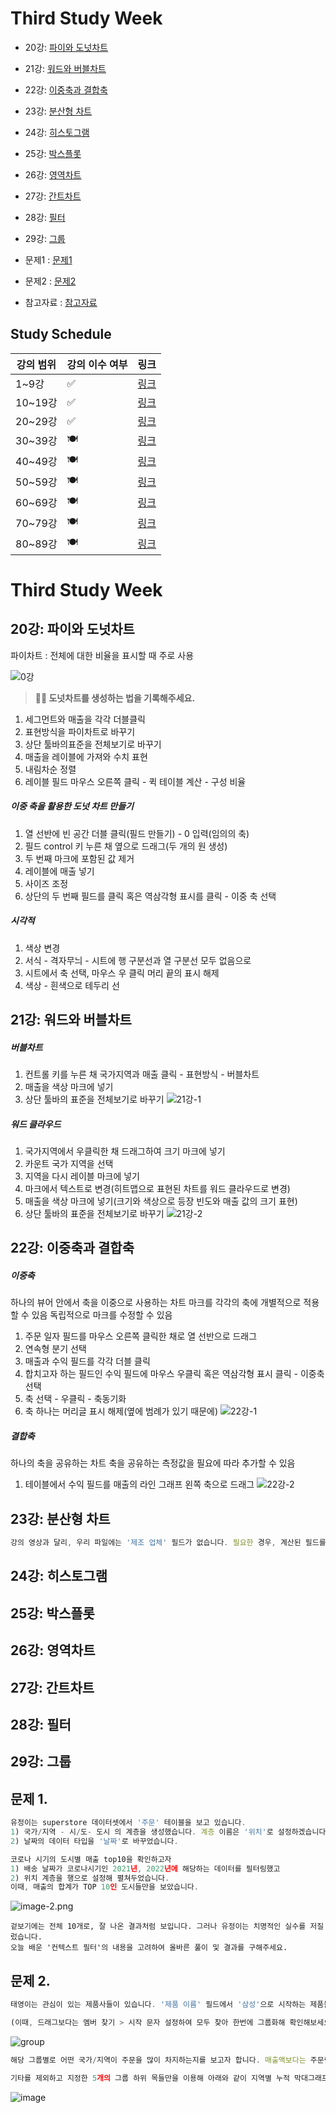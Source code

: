 # Third Study Week

- 20강: [파이와 도넛차트](#20강-파이와-도넛차트)

- 21강: [워드와 버블차트](#21강-워드와-버블차트)

- 22강: [이중축과 결합축](#22강-이중축과-결합축)

- 23강: [분산형 차트](#23강-분산형-차트)

- 24강: [히스토그램](#24강-히스토그램)

- 25강: [박스플롯](#25강-박스플롯)

- 26강: [영역차트](#26강-영역차트)

- 27강: [간트차트](#27강-간트차트)

- 28강: [필터](#28강-필터)

- 29강: [그룹](#29강-그룹)


- 문제1 : [문제1](#문제1)

- 문제2 : [문제2](#문제2)

- 참고자료 : [참고자료](#참고-자료)



## Study Schedule

| 강의 범위     | 강의 이수 여부 | 링크                                                                                                        |
|--------------|---------|-----------------------------------------------------------------------------------------------------------|
| 1~9강        |  ✅      | [링크](https://youtu.be/3ovkUe-TP1w?si=CRjj99Qm300unSWt)       |
| 10~19강      | ✅      | [링크](https://www.youtube.com/watch?v=AXkaUrJs-Ko&list=PL87tgIIryGsa5vdz6MsaOEF8PK-YqK3fz&index=75)       |
| 20~29강      | ✅      | [링크](https://www.youtube.com/watch?v=Qcl4l6p-gHM)      |
| 30~39강      | 🍽️      | [링크](https://www.youtube.com/watch?v=e6J0Ljd6h44&list=PL87tgIIryGsa5vdz6MsaOEF8PK-YqK3fz&index=55)       |
| 40~49강      | 🍽️      | [링크](https://www.youtube.com/watch?v=AXkaUrJs-Ko&list=PL87tgIIryGsa5vdz6MsaOEF8PK-YqK3fz&index=45)       |
| 50~59강      | 🍽️      | [링크](https://www.youtube.com/watch?v=AXkaUrJs-Ko&list=PL87tgIIryGsa5vdz6MsaOEF8PK-YqK3fz&index=35)       |
| 60~69강      | 🍽️      | [링크](https://www.youtube.com/watch?v=AXkaUrJs-Ko&list=PL87tgIIryGsa5vdz6MsaOEF8PK-YqK3fz&index=25)       |
| 70~79강      | 🍽️      | [링크](https://www.youtube.com/watch?v=AXkaUrJs-Ko&list=PL87tgIIryGsa5vdz6MsaOEF8PK-YqK3fz&index=15)       |
| 80~89강      | 🍽️      | [링크](https://www.youtube.com/watch?v=AXkaUrJs-Ko&list=PL87tgIIryGsa5vdz6MsaOEF8PK-YqK3fz&index=5)        |


<!-- 여기까진 그대로 둬 주세요-->
<!-- 이 안에 들어오는 텍스트는 주석입니다. -->

# Third Study Week

## 20강: 파이와 도넛차트
<!-- 파이와 도넛차트에 관해 배우게 된 점을 적어주세요 -->

파이차트 : 전체에 대한 비율을 표시할 때 주로 사용

![0강](../3차/사진/20강.png)

> **🧞‍♀️ 도넛차트를 생성하는 법을 기록해주세요.**
1. 세그먼트와 매출을 각각 더블클릭
2. 표현방식을 파이차트로 바꾸기
3. 상단 툴바의표준을 전체보기로 바꾸기
4. 매출을 레이블에 가져와 수치 표현
5. 내림차순 정렬
6. 레이블 필드 마우스 오른쪽 클릭 - 퀵 테이블 계산 - 구성 비율
##### 이중 축을 활용한 도넛 차트 만들기
1. 열 선반에 빈 공간 더블 클릭(필드 만들기) - 0 입력(임의의 축)
2. 필드 control 키 누른 채 옆으로 드래그(두 개의 원 생성)
3. 두 번째 마크에 포함된 값 제거
4. 레이블에 매출 넣기
5. 사이즈 조정
6. 상단의 두 번째 필드를 클릭 혹은 역삼각형 표시를 클릭 - 이중 축 선택
##### 시각적
1. 색상 변경
2. 서식 - 격자무늬 - 시트에 행 구분선과 열 구분선 모두 없음으로
3. 시트에서 축 선택, 마우스 우 클릭 머리 끝의 표시 해제
4. 색상 - 흰색으로 테두리 선

## 21강: 워드와 버블차트
<!-- 워드와 버블차트에 관해 배우게 된 점을 적어주세요 -->

##### 버블차트
1. 컨트롤 키를 누른 채 국가지역과 매출 클릭 - 표현방식 - 버블차트
2. 매출을 색상 마크에 넣기
3. 상단 툴바의 표준을 전체보기로 바꾸기
![21강-1](../3차/사진/21강-1.png)

##### 워드 클라우드
1. 국가지역에서 우클릭한 채 드래그하여 크기 마크에 넣기
2. 카운트 국가 지역을 선택
3. 지역을 다시 레이블 마크에 넣기
4. 마크에서 텍스트로 변경(히트맵으로 표현된 차트를 워드 클라우드로 변경)
5. 매출을 색상 마크에 넣기(크기와 색상으로 등장 빈도와 매출 값의 크기 표현)
6. 상단 툴바의 표준을 전체보기로 바꾸기
![21강-2](../3차/사진/21강-2.png)

## 22강: 이중축과 결합축
<!-- 이중축과 결합축에 관해 배우게 된 점을 적어주세요 -->

##### 이중축
하나의 뷰어 안에서 축을 이중으로 사용하는 차트
마크를 각각의 축에 개별적으로 적용할 수 있음
독립적으로 마크를 수정할 수 있음
1. 주문 일자 필드를 마우스 오른쪽 클릭한 채로 열 선반으로 드래그
2. 연속형 분기 선택
3. 매출과 수익 필드를 각각 더블 클릭
4. 합치고자 하는 필드인 수익 필드에 마우스 우클릭 혹은 역삼각형 표시 클릭 - 이중축 선택
5. 축 선택 - 우클릭 - 축동기화
6. 축 하나는 머리글 표시 해제(옆에 범례가 있기 때문에)
![22강-1](../3차/사진/22강-1.png)

##### 결합축
하나의 축을 공유하는 차트
축을 공유하는 측정값을 필요에 따라 추가할 수 있음
1. 테이블에서 수익 필드를 매출의 라인 그래프 왼쪽 축으로 드래그
![22강-2](../3차/사진/22강-2.png)

## 23강: 분산형 차트
<!-- 분산형 차트에 관해 배우게 된 점을 적어주세요 -->

```js
강의 영상과 달리, 우리 파일에는 '제조 업체' 필드가 없습니다. 필요한 경우, 계산된 필드를 이용해 'SPLIT([제품 이름], ' ', 1)'를 '제조 업체'로 정의하시고 세부 정보에 놓아주세요.
```

## 24강: 히스토그램
<!-- 히스토그램에 관해 배우게 된 점을 적어주세요 -->


## 25강: 박스플롯
<!-- 박스플롯에 관해 배우게 된 점을 적어주세요 -->

## 26강: 영역차트
<!-- 영역차트에 관해 배우게 된 점을 적어주세요 -->

## 27강: 간트차트
<!-- 간트차트에 관해 배우게 된 점을 적어주세요 -->

## 28강: 필터
<!-- 필터에 관해 배우게 된 점을 적어주세요 -->

## 29강: 그룹
<!-- 그룹에 관해 배우게 된 점을 적어주세요 -->

## 문제 1.

```js
유정이는 superstore 데이터셋에서 '주문' 테이블을 보고 있습니다.
1) 국가/지역 - 시/도- 도시 의 계층을 생성했습니다. 계층 이름은 '위치'로 설정하겠습니다.
2) 날짜의 데이터 타입을 '날짜'로 바꾸었습니다.

코로나 시기의 도시별 매출 top10을 확인하고자
1) 배송 날짜가 코로나시기인 2021년, 2022년에 해당하는 데이터를 필터링했고
2) 위치 계층을 행으로 설정해 펼쳐두었습니다.
이때, 매출의 합계가 TOP 10인 도시들만을 보았습니다.
```

![image-2.png](https://github.com/yousrchive/tableau/blob/main/study/img/1st%20study/image-4.png?raw=true)

```
겉보기에는 전체 10개로, 잘 나온 결과처럼 보입니다. 그러나 유정이는 치명적인 실수를 저질렀습니다.
오늘 배운 '컨텍스트 필터'의 내용을 고려하여 올바른 풀이 및 결과를 구해주세요.
```

<!-- DArt-B superstore가 아닌 개인 superstore 파일을 사용했다면 값이 다르게 표시될 수 있습니다.-->

## 문제 2.

```js
태영이는 관심이 있는 제품사들이 있습니다. '제품 이름' 필드에서 '삼성'으로 시작하는 제품들을 'Samsung group'으로, 'Apple'으로 시작하는 제품들을 'Apple group'으로, 'Canon'으로 시작하는 제품들을 'Canon group'으로, 'HP'로 시작하는 제품들을 'HP group', 'Logitech'으로 시작하는 제품들을 'Logitech group'으로 그룹화해서 보려고 합니다. 나머지는 기타로 설정해주세요. 이 그룹화를 명명하는 필드는 'Product Name Group'으로 설정해주세요.

(이때, 드래그보다는 멤버 찾기 > 시작 문자 설정하여 모두 찾아 한번에 그룹화해 확인해보세요.)
```

![group](https://github.com/yousrchive/BUSINESS-INTELLIGENCE-TABLEAU/blob/main/study/img/3rd%20study/%E1%84%89%E1%85%B3%E1%84%8F%E1%85%B3%E1%84%85%E1%85%B5%E1%86%AB%E1%84%89%E1%85%A3%E1%86%BA%202024-09-18%20%E1%84%8B%E1%85%A9%E1%84%92%E1%85%AE%204.33.47.png?raw=true)

```js
해당 그룹별로 어떤 국가/지역이 주문을 많이 차지하는지를 보고자 합니다. 매출액보다는 주문량을 보고 싶으므로, 주문Id의 카운트로 계산하겠습니다.

기타를 제외하고 지정한 5개의 그룹 하위 목들만을 이용해 아래와 같이 지역별 누적 막대그래프를 그려봐주세요.
```

![image](https://github.com/yousrchive/BUSINESS-INTELLIGENCE-TABLEAU/blob/main/study/img/3rd%20study/%E1%84%89%E1%85%B3%E1%84%8F%E1%85%B3%E1%84%85%E1%85%B5%E1%86%AB%E1%84%89%E1%85%A3%E1%86%BA%202024-09-18%20%E1%84%8B%E1%85%A9%E1%84%92%E1%85%AE%204.37.55.png?raw=true)
